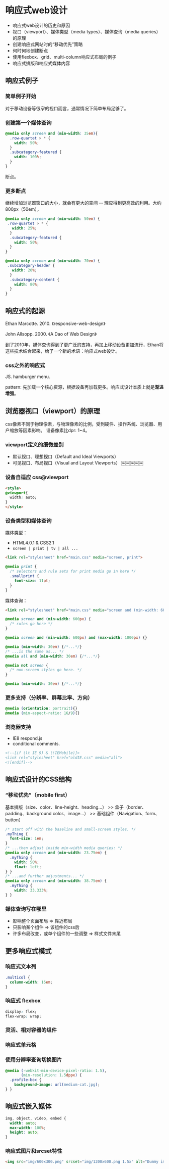 # 响应式web设计

+ 响应式web设计的历史和原因
+ 视口（viewport）、媒体类型（media types）、媒体查询（media queries）的原理
+ 创建响应式网站时的“移动优先”策略
+ 何时何地创建断点
+ 使用flexbox、grid、multi-column响应式布局的例子
+ 响应式排版和响应式媒体内容

## 响应式例子

### 简单例子开始

对于移动设备等很窄的视口而言，通常情况下简单布局足够了。
 
 ### 创建第一个媒体查询
 
 ```css
 @media only screen and (min-width: 35em){
   .row-quartet > * {
     width: 50%;
   }
   .subcategory-featured {
     width: 100%;
   }
 }
 ```

断点。

### 更多断点

继续增加浏览器窗口的大小，就会有更大的空间 -- 理应得到更高效的利用。大约800px（50em），

```css
@media only screen and (min-width: 50em) {
 .row-quartet > * {
   width: 25%; 
  }
  .subcategory-featured {
    width: 50%;
  }
}
```

```css
@media only screen and (min-width: 70em) {
 .subcategory-header {
   width: 20%;
  }
  .subcategory-content {
    width: 80%;
  }
}
```

## 响应式的起源

Ethan Marcotte. 2010. 《responsive-web-design》

John Allsopp. 2000. 《A Dao of Web Design》

到了2010年，媒体查询得到了更广泛的支持，再加上移动设备更加流行，Ethan将这些技术结合起来，给了一个新的术语：响应式web设计。

### css之外的响应式

JS. hamburger menu.

pattern: 先加载一个核心资源，根据设备再加载更多。响应式设计本质上就是**渐进增强**。

## 浏览器视口（viewport）的原理

css像素不同于物理像素，与物理像素的比例，受到硬件、操作系统、浏览器、用户缩放等因素影响。
设备像素比dpr: 1~4。

### viewport定义的细微差别

+ 默认视口、理想视口（Default and Ideal Viewports）
+ 可见视口、布局视口（Visual and Layout Viewports）
 ￼￼￼￼￼
### 设备自适应 css@viewport

```html
<style>
@viewport{
  width: auto;
}
</style>
```

### 设备类型和媒体查询

媒体类型：

+ HTML4.0.1 & CSS2.1
+ `screen | print | tv | all ...`

```html
<link rel="stylesheet" href="main.css" media="screen, print">
```

```css
@media print {
  /* selectors and rule sets for print media go in here */
  .smallprint {
    font-size: 11pt;
  }
}
```
媒体查询：
```html
<link rel="stylesheet" href="main.css" media="screen and (min-width: 600px)">
```
```css
@media screen and (min-width: 600px) {
  /* rules go here */
}

@media screen and (min-width: 600px) and (max-width: 1000px) {}

@media (min-width: 30em) {/*...*/}
/* ...is the same as... */
@media all and (min-width: 30em) {/*...*/}

@media not screen {
  /* non-screen styles go here. */
}

@media (min-width: 30em) {/*...*/}
```

### 更多支持（分辨率、屏幕比率、方向）

```css
@media (orientation: portrait){}
@media (min-aspect-ratio: 16/9){}
```

### 浏览器支持

+ IE8 respond.js
+ conditional comments.
```html
<!--[if (lt IE 9) & (!IEMobile)]>
<link rel="stylesheet" href="oldIE.css" media="all">
<![endif]-->
```

## 响应式设计的CSS结构

### “移动优先”（mobile first）

基本排版（size、color、line-height、heading...） >> 盒子（border、padding、background color、image...） >> 基础组件（Navigation、form、button）

```css
/* start off with the baseline and small-screen styles. */
.myThing {
  font-size: 1em;
}
/* ...then adjust inside min-width media queries: */
@media only screen and (min-width: 23.75em) {
  .myThing {
    width: 50%;
    float: left;
} }
/* ...and further adjustments... */
@media only screen and (min-width: 38.75em) {
  .myThing {
    width: 33.333%;
} }
```
### 媒体查询写在哪里

+ 影响整个页面布局 => 靠近布局
+ 只影响某个组件 => 该组件的css后
+ 许多布局改变，或单个组件的一些调整 => 样式文件末尾

## 更多响应式模式

### 响应式文本列

```css
.multicol {
  column-width: 16em;
}
```

### 响应式 flexbox

```css
display: flex;
flex-wrap: wrap;
```

### 灵活、相对容器的组件

### 响应式单元格

### 使用分辨率查询切换图片

```css
@media (-webkit-min-device-pixel-ratio: 1.5),
       (min-resolution: 1.5dppx) {
  .profile-box {
    background-image: url(medium-cat.jpg);
} }
```

## 响应式嵌入媒体

```css
img, object, video, embed {
  width: auto;
  max-width: 100%;
  height: auto;
}
```

### 响应式图片和srcset特性

```html
<img src="img/600x300.png" srcset="img/1200x600.png 1.5x" alt="Dummy image">
```
